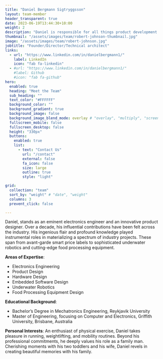 ```yaml
---
title: "Daniel Bergmann Sigtryggsson"
layout: team-member
header_transparent: true
date: 2023-06-19T13:44:30+10:00
weight: 2
description: "Daniel is responsible for all things product development and testing. He also takes care of business operations and fundraising"
thumbnail: "/assets/images/team/robert-johnson-thumbnail.jpg"
image: "/assets/images/team/robert-johnson.jpg"
jobtitle: "Founder/Director/Technical architect"
links:
  - url: "https://www.linkedin.com/in/danielbergmann1/"
    label: LinkedIn
    icon: "fab fa-linkedin"
  - #url: "https://www.linkedin.com/in/danielbergmann1/"
    #label: Github
    #icon: "fab fa-github"
hero:
  enabled: true
  heading: "Meet the Team"
  sub_heading: ""
  text_color: "#FFFFFF"
  background_color: ""
  background_gradient: true
  background_image: false
  background_image_blend_mode: overlay # "overlay", "multiply", "screen"
  fullscreen_mobile: false
  fullscreen_desktop: false
  height: "330px"
  buttons:
    enabled: true
    list:
      - text: "Contact Us"
        url: "/contact"
        external: false
        fa_icon: false
        size: large
        outline: true
        style: "light"

grid:
  collection: "team"
  sort_by: "weight" # "date", "weight"
  columns: 3
  prevent_click: false

---
```

Daniel, stands as an eminent electronics engineer and an innovative product designer. Over a decade, his influential contributions have been felt across the industry. His ingenious flair and profound knowledge played instrumental roles in materializing a spectrum of industry projects. These span from avant-garde smart price labels to sophisticated underwater robotics and cutting-edge food processing equipment.

**Areas of Expertise**: 
- Electronics Engineering
- Product Design 
- Hardware Design 
- Embedded Software Design
- Underwater Robotics
- Food Processing Equipment Design 

**Educational Background**: 
- Bachelor’s Degree in Mechatronics Engineering, Reykjavik University
- Master of Engineering, focusing on Computer and Electronics, Griffith University, Brisbane, Australia

**Personal Interests**:
An enthusiast of physical exercise, Daniel takes pleasure in running, weightlifting, and mobility routines. Beyond his professional commitments, he deeply values his role as a family man. Cherishing moments with his two toddlers and his wife, Daniel revels in creating beautiful memories with his family.